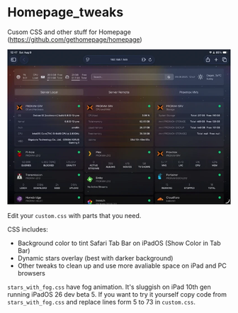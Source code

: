 # Homepage_tweaks
Cusom CSS and other stuff for Homepage (https://github.com/gethomepage/homepage)

<img src="/demo.webp" alt="Demo" width="800">


Edit your `custom.css` with parts that you need.

CSS includes:
 - Background color to tint Safari Tab Bar on iPadOS (Show Color in Tab Bar)
 - Dynamic stars overlay (best with darker background)
 - Other tweaks to clean up and use more avaliable space on iPad and PC browsers

`stars_with_fog.css` have fog animation. It's sluggish on iPad 10th gen running iPadOS 26 dev beta 5.
If you want to try it yourself copy code from `stars_with_fog.css` and replace lines form 5 to 73 in `custom.css`.
